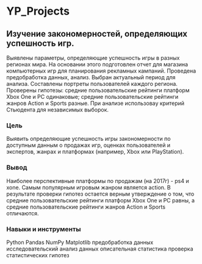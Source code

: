 # YP_Projects
## Изучение закономерностей, определяющих успешность игр.
Выявлены параметры, определяющие успешность игры в разных регионах мира. На
основании этого подготовлен отчет для магазина компьютерных игр для планирования
рекламных кампаний. Проведена предобработка данных, анализ. Выбран актуальный
период для анализа. Составлены портреты пользователей каждого региона. Проверены
гипотезы: средние пользовательские рейтинги платформ Xbox One и PC одинаковые;
средние пользовательские рейтинги жанров Action и Sports разные. 
При анализе использоваy критерий Стьюдента для независимых выборок.

### Цель
Выявить определяющие успешность игры закономерности по доступным данным о продажах игр, оценках пользователей и экспертов, жанрах и платформах (например, Xbox или PlayStation). 

### Вывод
Наиболее перспективные платформы по продажам (на 2017г) - ps4 и xone. Самым популярным игровым жанром является action.
В результате проверки гипотез остается верным утверждение о том, что средние пользовательские рейтинги платформ Xbox One и PC равны, а средние пользовательские рейтинги жанров Action и Sports отличаются.

### Навыки и инструменты
Python
Pandas
NumPy
Matplotlib
предобработка данных
исследовательский анализ данных
описательная статистика
проверка статистических гипотез
